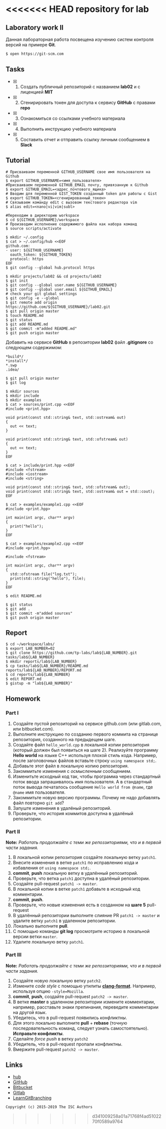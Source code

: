 <<<<<<< HEAD
repository for lab
=======
## Laboratory work II

Данная лабораторная работа посвещена изучению систем контроля версий на примере **Git**.

```bash
$ open https://git-scm.com
```

## Tasks

- [x] 1. Создать публичный репозиторий с названием **lab02** и с лиценцией **MIT**
- [x] 2. Сгенирировать токен для доступа к сервису **GitHub** с правами **repo**
- [x] 3. Ознакомиться со ссылками учебного материала
- [x] 4. Выполнить инструкцию учебного материала
- [x] 5. Составить отчет и отправить ссылку личным сообщением в **Slack**

## Tutorial

```ShellSession
# Присваиваем переменной GITHUB_USERNAME свое имя пользователя на Github  
$ export GITHUB_USERNAME=<имя_пользователя>
#Присваиваем переменной GITHUB_EMAIL почту, привязанную к Github 
$ export GITHUB_EMAIL=<адрес_почтового_ящика>
# Вводим для переменной GIST_TOKEN созданный token для работы с Gist
$ export GITHUB_TOKEN=<сгенирированный_токен>
# Cвязываем команду edit с вызовом текстового редактора vim
$ alias edit=<nano|vi|vim|subl>
```

```ShellSession
#Переходим в директорию workspace
$ cd ${GITHUB_USERNAME}/workspace
# Производим исполнение содержимого файла как набора команд
$ source scripts/activate
```

```ShellSession
$ mkdir ~/.config
$ cat > ~/.config/hub <<EOF
github.com:
- user: ${GITHUB_USERNAME}
  oauth_token: ${GITHUB_TOKEN}
  protocol: https
EOF
$ git config --global hub.protocol https
```

```ShellSession
$ mkdir projects/lab02 && cd projects/lab02
$ git init
$ git config --global user.name ${GITHUB_USERNAME}
$ git config --global user.email ${GITHUB_EMAIL}
# check your git global settings
$ git config -e --global
$ git remote add origin https://github.com/${GITHUB_USERNAME}/lab02.git
$ git pull origin master
$ touch README.md
$ git status
$ git add README.md
$ git commit -m"added README.md"
$ git push origin master
```

Добавить на сервисе **GitHub** в репозитории **lab02** файл **.gitignore**
со следующем содержимом:

```ShellSession
*build*/
*install*/
*.swp
.idea/
```

```ShellSession
$ git pull origin master
$ git log
```

```ShellSession
$ mkdir sources
$ mkdir include
$ mkdir examples
$ cat > sources/print.cpp <<EOF
#include <print.hpp>

void print(const std::string& text, std::ostream& out)
{
  out << text;
}

void print(const std::string& text, std::ofstream& out)
{
  out << text;
}
EOF
```

```ShellSession
$ cat > include/print.hpp <<EOF
#include <fstream>
#include <iostream>
#include <string>

void print(const std::string& text, std::ofstream& out);
void print(const std::string& text, std::ostream& out = std::cout);
EOF
```

```ShellSession
$ cat > examples/example1.cpp <<EOF
#include <print.hpp>

int main(int argc, char** argv)
{
  print("hello");
}
EOF
```

```ShellSession
$ cat > examples/example2.cpp <<EOF
#include <print.hpp>

#include <fstream>

int main(int argc, char** argv)
{
  std::ofstream file("log.txt");
  print(std::string("hello"), file);
}
EOF
```

```ShellSession
$ edit README.md
```

```ShellSession
$ git status
$ git add .
$ git commit -m"added sources"
$ git push origin master
```

## Report

```ShellSession
$ cd ~/workspace/labs/
$ export LAB_NUMBER=02
$ git clone https://github.com/tp-labs/lab${LAB_NUMBER}.git tasks/lab${LAB_NUMBER}
$ mkdir reports/lab${LAB_NUMBER}
$ cp tasks/lab${LAB_NUMBER}/README.md reports/lab${LAB_NUMBER}/REPORT.md
$ cd reports/lab${LAB_NUMBER}
$ edit REPORT.md
$ gistup -m "lab${LAB_NUMBER}"
```

## Homework

### Part I

1. Создайте пустой репозиторий на сервисе github.com (или gitlab.com, или bitbucket.com).
2. Выполните инструкцию по созданию первого коммита на странице репозитория, созданного на предыдещем шаге.
3. Создайте файл `hello_world.cpp` в локальной копии репозитория (который должен был появиться на шаге 2). Реализуйте программу **Hello world** на языке C++ используя плохой стиль кода. Например, после заголовочных файлов вставьте строку `using namespace std;`.
4. Добавьте этот файл в локальную копию репозитория.
5. Закоммитьте изменения с *осмысленным* сообщением.
6. Изменитьте исходный код так, чтобы программа через стандартный поток ввода запрашивалось имя пользователя. А в стандартный поток вывода печаталось сообщение `Hello world from @name`, где `@name` имя пользователя.
7. Закоммитьте новую версию программы. Почему не надо добавлять файл повторно `git add`?
8. Запуште изменения в удалёный репозиторий.
9. Проверьте, что история коммитов доступна в удалёный репозитории.

### Part II

**Note:** *Работать продолжайте с теми же репоззиториями, что и в первой части задания.*
1. В локальной копии репозитория создайте локальную ветку `patch1`.
2. Внесите изменения в ветке `patch1` по исправлению кода и избавления от `using namespace std;`.
3. **commit**, **push** локальную ветку в удалённый репозиторий.
4. Проверьте, что ветка `patch1` доступна в удалёный репозитории.
5. Создайте pull-request `patch1 -> master`.
6. В локальной копии в ветке `patch1` добавьте в исходный код комментарии.
7. **commit**, **push**.
8. Проверьте, что новые изменения есть в созданном на **шаге 5** pull-request
9. В удалённый репозитории выполните  слияние PR `patch1 -> master` и удалите ветку `patch1` в удаленном репозитории.
10. Локально выполните **pull**.
11. С помощью команды **git log** просмотрите историю в локальной версии ветки `master`.
12. Удалите локальную ветку `patch1`.

### Part III

**Note:** *Работать продолжайте с теми же репоззиториями, что и в первой части задания.*
1. Создайте новую локальную ветку `patch2`.
2. Измените *code style* с помощью утилиты [**clang-format**](http://clang.llvm.org/docs/ClangFormat.html). Например, используя опцию `-style=Mozilla`.
3. **commit**, **push**, создайте pull-request `patch2 -> master`.
4. В ветке **master** в удаленном репозитории измените комментарии, например, расставьте знаки препинания, переведите комментарии на другой язык.
5. Убедитесь, что в pull-request появились *конфликтны*.
6. Для этого локально выполните **pull** + **rebase** (точную последовательность команд, следует узнать самостоятельно). **Исправьте конфликты**.
7. Сделайте *force push* в ветку `patch2`
8. Убедитель, что в pull-request пропали конфликтны. 
9. Вмержите pull-request `patch2 -> master`.

## Links

- [hub](https://hub.github.com/)
- [GitHub](https://github.com)
- [Bitbucket](https://bitbucket.org)
- [Gitlab](https://about.gitlab.com)
- [LearnGitBranching](http://learngitbranching.js.org/)

```
Copyright (c) 2015-2019 The ISC Authors
```
>>>>>>> d341009258a01a71768f4ad5102270f0589a9764
